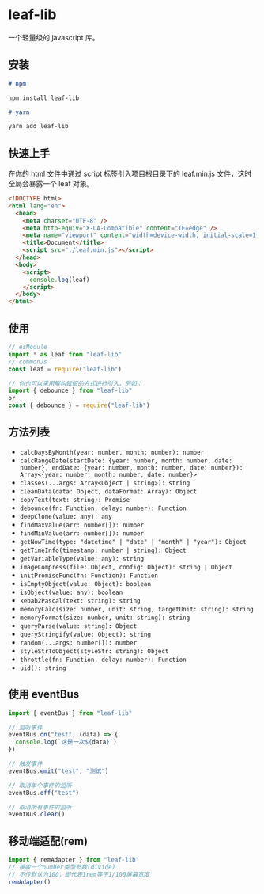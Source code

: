# leaf-lib

一个轻量级的 javascript 库。

## 安装

```markdown
# npm

npm install leaf-lib

# yarn

yarn add leaf-lib
```

## 快速上手

在你的 html 文件中通过 script 标签引入项目根目录下的 leaf.min.js 文件，这时全局会暴露一个 leaf 对象。

```html
<!DOCTYPE html>
<html lang="en">
  <head>
    <meta charset="UTF-8" />
    <meta http-equiv="X-UA-Compatible" content="IE=edge" />
    <meta name="viewport" content="width=device-width, initial-scale=1.0" />
    <title>Document</title>
    <script src="./leaf.min.js"></script>
  </head>
  <body>
    <script>
      console.log(leaf)
    </script>
  </body>
</html>
```

## 使用

```javascript
// esModule
import * as leaf from "leaf-lib"
// commonJs
const leaf = require("leaf-lib")

// 你也可以采用解构赋值的方式进行引入，例如：
import { debounce } from "leaf-lib"
or
const { debounce } = require("leaf-lib")
```

## 方法列表

- `calcDaysByMonth(year: number, month: number): number`
- `calcRangeDate(startDate: {year: number, month: number, date: number}, endDate: {year: number, month: number, date: number}): Array<{year: number, month: number, date: number}>`
- `classes(...args: Array<Object | string>): string`
- `cleanData(data: Object, dataFormat: Array): Object`
- `copyText(text: string): Promise`
- `debounce(fn: Function, delay: number): Function`
- `deepClone(value: any): any`
- `findMaxValue(arr: number[]): number`
- `findMinValue(arr: number[]): number`
- `getNowTime(type: "datetime" | "date" | "month" | "year"): Object`
- `getTimeInfo(timestamp: number | string): Object`
- `getVariableType(value: any): string`
- `imageCompress(file: Object, config: Object): string | Object`
- `initPromiseFunc(fn: Function): Function`
- `isEmptyObject(value: Object): boolean`
- `isObject(value: any): boolean`
- `kebab2Pascal(text: string): string`
- `memoryCalc(size: number, unit: string, targetUnit: string): string`
- `memoryFormat(size: number, unit: string): string`
- `queryParse(value: string): Object`
- `queryStringify(value: Object): string`
- `random(...args: number[]): number`
- `styleStrToObject(styleStr: string): Object`
- `throttle(fn: Function, delay: number): Function`
- `uid(): string`

## 使用 eventBus

```javascript
import { eventBus } from "leaf-lib"

// 监听事件
eventBus.on("test", (data) => {
  console.log(`这是一次${data}`)
})

// 触发事件
eventBus.emit("test", "测试")

// 取消单个事件的监听
eventBus.off("test")

// 取消所有事件的监听
eventBus.clear()
```

## 移动端适配(rem)

```javascript
import { remAdapter } from "leaf-lib"
// 接收一个number类型参数(divide)
// 不传默认为100，即代表1rem等于1/100屏幕宽度
remAdapter()
```
